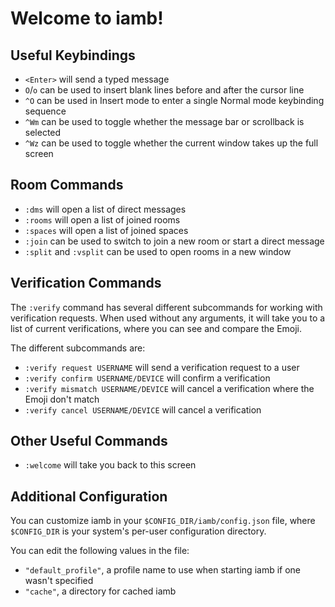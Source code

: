 # Welcome to iamb!

## Useful Keybindings

- `<Enter>` will send a typed message
- `O`/`o` can be used to insert blank lines before and after the cursor line
- `^O` can be used in Insert mode to enter a single Normal mode keybinding sequence
- `^Wm` can be used to toggle whether the message bar or scrollback is selected
- `^Wz` can be used to toggle whether the current window takes up the full screen

## Room Commands

- `:dms` will open a list of direct messages
- `:rooms` will open a list of joined rooms
- `:spaces` will open a list of joined spaces
- `:join` can be used to switch to join a new room or start a direct message
- `:split` and `:vsplit` can be used to open rooms in a new window

## Verification Commands

The `:verify` command has several different subcommands for working with
verification requests. When used without any arguments, it will take you to a
list of current verifications, where you can see and compare the Emoji.

The different subcommands are:

- `:verify request USERNAME` will send a verification request to a user
- `:verify confirm USERNAME/DEVICE` will confirm a verification
- `:verify mismatch USERNAME/DEVICE` will cancel a verification where the Emoji don't match
- `:verify cancel USERNAME/DEVICE` will cancel a verification

## Other Useful Commands

- `:welcome` will take you back to this screen

## Additional Configuration

You can customize iamb in your `$CONFIG_DIR/iamb/config.json` file, where
`$CONFIG_DIR` is your system's per-user configuration directory.

You can edit the following values in the file:

- `"default_profile"`, a profile name to use when starting iamb if one wasn't specified
- `"cache"`, a directory for cached iamb
